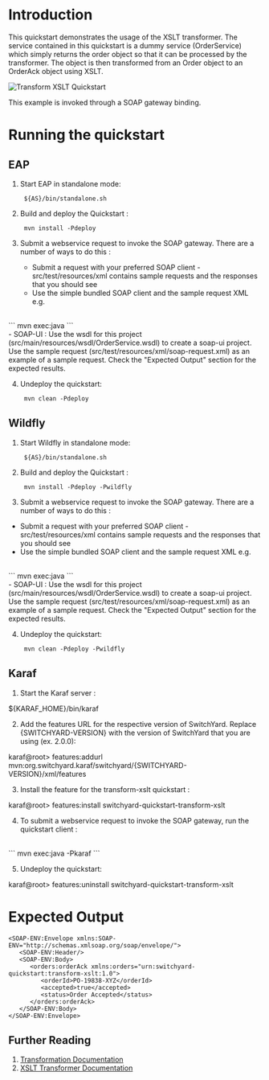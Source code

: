 Introduction
============
This quickstart demonstrates the usage of the XSLT transformer.  The service contained in this 
quickstart is a dummy service (OrderService) which simply returns the order object so that it can 
be processed by the transformer.  The object is then transformed from an Order object to an 
OrderAck object using XSLT.  

![Transform XSLT Quickstart](https://github.com/jboss-switchyard/quickstarts/raw/master/transform-xslt/transform-xslt.jpg)

This example is invoked through a SOAP gateway binding.  

Running the quickstart
======================

EAP
----------
1. Start EAP in standalone mode:

        ${AS}/bin/standalone.sh

2. Build and deploy the Quickstart : 

        mvn install -Pdeploy

3. Submit a webservice request to invoke the SOAP gateway.  There are a number of ways to do this :
    - Submit a request with your preferred SOAP client - src/test/resources/xml contains 
      sample requests and the responses that you should see
    - Use the simple bundled SOAP client and the sample request XML e.g.
<br/>
```
            mvn exec:java
```
<br/>
    - SOAP-UI : Use the wsdl for this project (src/main/resources/wsdl/OrderService.wsdl) to 
      create a soap-ui project. Use the sample request (src/test/resources/xml/soap-request.xml) 
      as an example of a sample request.   Check the "Expected Output" section for the expected results. 

4. Undeploy the quickstart:

        mvn clean -Pdeploy


Wildfly
----------
1. Start Wildfly in standalone mode:

        ${AS}/bin/standalone.sh

2. Build and deploy the Quickstart : 

        mvn install -Pdeploy -Pwildfly

3. Submit a webservice request to invoke the SOAP gateway.  There are a number of ways to do this :
- Submit a request with your preferred SOAP client - src/test/resources/xml contains 
sample requests and the responses that you should see
- Use the simple bundled SOAP client and the sample request XML e.g.
<br/>
```
        mvn exec:java
```
<br/>
- SOAP-UI : Use the wsdl for this project (src/main/resources/wsdl/OrderService.wsdl) to 
create a soap-ui project. Use the sample request (src/test/resources/xml/soap-request.xml) 
as an example of a sample request.   Check the "Expected Output" section for the expected results. 

4. Undeploy the quickstart:

        mvn clean -Pdeploy -Pwildfly


Karaf
----------
1. Start the Karaf server :

${KARAF_HOME}/bin/karaf

2. Add the features URL for the respective version of SwitchYard.   Replace {SWITCHYARD-VERSION}
with the version of SwitchYard that you are using (ex. 2.0.0): 

karaf@root> features:addurl mvn:org.switchyard.karaf/switchyard/{SWITCHYARD-VERSION}/xml/features

3. Install the feature for the transform-xslt quickstart :

karaf@root> features:install switchyard-quickstart-transform-xslt

4. To submit a webservice request to invoke the SOAP gateway, run the quickstart client :
<br/>
```
mvn exec:java -Pkaraf
```
<br/>

5. Undeploy the quickstart:

karaf@root> features:uninstall switchyard-quickstart-transform-xslt



Expected Output
===============
```
<SOAP-ENV:Envelope xmlns:SOAP-ENV="http://schemas.xmlsoap.org/soap/envelope/">
   <SOAP-ENV:Header/>
   <SOAP-ENV:Body>
      <orders:orderAck xmlns:orders="urn:switchyard-quickstart:transform-xslt:1.0">
         <orderId>PO-19838-XYZ</orderId>
         <accepted>true</accepted>
         <status>Order Accepted</status>
      </orders:orderAck>
   </SOAP-ENV:Body>
</SOAP-ENV:Envelope>
```


## Further Reading

1. [Transformation Documentation](https://docs.jboss.org/author/display/SWITCHYARD/Transformation)
2. [XSLT Transformer Documentation](https://docs.jboss.org/author/display/SWITCHYARD/XSLT+Transformer)
